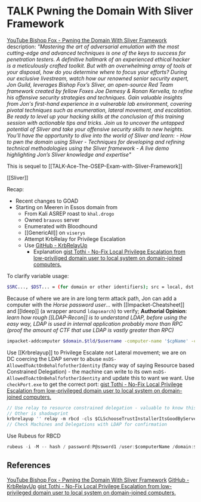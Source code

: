 # TALK Pwning the Domain With Sliver Framework

[YouTube Bishop Fox - Pwning the Domain With Sliver Framework](https://www.youtube.com/watch?v=PPNvN3P3ioY) description: *"Mastering the art of adversarial emulation with the most cutting-edge and advanced techniques is one of the keys to success for penetration testers. A definitive hallmark of an experienced ethical hacker is a meticulously crafted toolkit. But with an overwhelming array of tools at your disposal, how do you determine where to focus your efforts? During our exclusive livestream, watch how our renowned senior security expert, Jon Guild, leverages Bishop Fox’s Sliver, an open-source Red Team framework created by fellow Foxes Joe Demesy & Ronan Kervella, to refine his offensive security strategies and techniques. Gain valuable insights from Jon's first-hand experience in a vulnerable lab environment, covering pivotal techniques such as enumeration, lateral movement, and escalation. Be ready to level up your hacking skills at the conclusion of this training session with actionable tips and tricks. Join us to uncover the untapped potential of Sliver and take your offensive security skills to new heights. You’ll have the opportunity to dive into the world of Sliver and learn: - How to pwn the domain using Sliver - Techniques for developing and refining technical methodologies using the Sliver framework - A live demo highlighting Jon’s Sliver knowledge and expertise"*

This is sequel to [[TALK-Ace-The-OSEP-Exam-with-Sliver-Framework]]

[[Sliver]]

Recap:
- Recent changes to GOAD
- Starting on Meeren in Essos domain from
	- From Kali ASREP roast to `khal.drogo`
	- Owned `braavos` server
	- Enumerated with Bloodhound
	- [[GenericAll]] on `viserys`
	- Attempt KrbRelay for Privilege Escalation
	- Use [GitHub - KrbRelayUp](https://github.com/Dec0ne/KrbRelayUp) 
		- Explanation [gist Tothi - No-Fix Local Privilege Escalation from low-priviliged domain user to local system on domain-joined computers.](https://gist.github.com/tothi/bf6c59d6de5d0c9710f23dae5750c4b9)

To clarify variable usage:
```bash
$SRC..., $DST... = (for domain or other identifiers); src = local, dst = remote
```

Because of where we are in are long term attack path, Jon can add a computer with the *Horse password user*... with [[Impacket-Cheatsheet]] and [[ldeep]] (a wrapper around `ldapsearch`) to verify; **Authorial Opinion**: *learn how rough [[LDAP-Recon]] is to understand LDAP, before using the easy way, LDAP is used in internal application probably more than RPC (proof the amount of CTF that use LDAP is vastly greater than RPC)*
```bash
impacket-addcomputer $domain.$tld/$username -computer-name '$cpName' -computer-pass 'P@ssword1' -dc-ip $DSTdcIP
```  

Use [[Krbrelayup]] to Privilege Escalate *not* Lateral movement; we are on DC coercing the LDAP server to abuse `msDS-AllowedToActOnBehalfofotherIdentity` (fancy way of saying Resource based Constrained Delegation) - the machine can write to its own `msDS-AllowedToActOnBehalfofotherIdentity` and update this to want we want. Use `checkPort.exe` to get the correct port: [gist Tothi - No-Fix Local Privilege Escalation from low-privileged domain user to local system on domain-joined computers.](https://gist.github.com/tothi/bf6c59d6de5d0c9710f23dae5750c4b9)
```go
// Use relay to resource constrained delegation - valuable to know this
// Other is shadowprint
krbrelayup '' relay -m rbcd -cls $CLSchooseTrustInstallerItsGoodByServer -p $port -cn '$computerName' -cp 'P@ssword1' -d $doman.$tld
// Check Machines and Delegations with LDAP for confirmation
```

Use Rubeus for RBCD
```go
rubeus -i -M -- hash / password:P@ssword1 /user:$computerName /domain:$DSTdomain.$tld
```
## References

[YouTube Bishop Fox - Pwning the Domain With Sliver Framework](https://www.youtube.com/watch?v=PPNvN3P3ioY) 
[GitHub - KrbRelayUp](https://github.com/Dec0ne/KrbRelayUp) 
[gist Tothi - No-Fix Local Privilege Escalation from low-privileged domain user to local system on domain-joined computers.](https://gist.github.com/tothi/bf6c59d6de5d0c9710f23dae5750c4b9)
